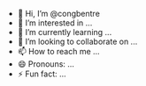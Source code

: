 - 👋 Hi, I’m @congbentre
- 👀 I’m interested in ...
- 🌱 I’m currently learning ...
- 💞️ I’m looking to collaborate on ...
- 📫 How to reach me ...
- 😄 Pronouns: ...
- ⚡ Fun fact: ...

<!---
congbentre/congbentre is a ✨ special ✨ repository because its `README.md` (this file) appears on your GitHub profile.
You can click the Preview link to take a look at your changes.
--->
